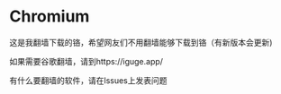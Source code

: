 # Chromium
这是我翻墙下载的铬，希望网友们不用翻墙能够下载到铬（有新版本会更新)

如果需要谷歌翻墙，请到https://iguge.app/

有什么要翻墙的软件，请在lssues上发表问题
